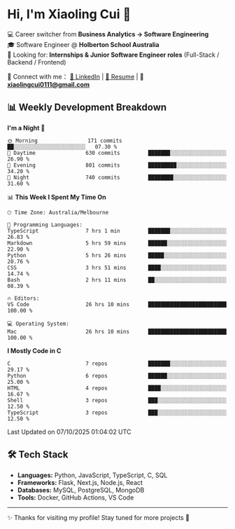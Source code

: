 # Hi, I'm Xiaoling Cui 👋

💻 Career switcher from **Business Analytics → Software Engineering**  
🎓 Software Engineer @ **Holberton School Australia**  
💼 Looking for: **Internships & Junior Software Engineer roles** (Full-Stack / Backend / Frontend)  

🔗 Connect with me：
[💼 LinkedIn](https://www.linkedin.com/in/xiaoling-cui-9b504a350/) | 
[📄 Resume](https://xl-c111.github.io/xiaoling-cui-resume/) | 
📧 **xiaolingcui0111@gmail.com**




## 📊 Weekly Development Breakdown  

<!--START_SECTION:waka-->
**I'm a Night 🦉** 

```text
🌞 Morning                171 commits         ██░░░░░░░░░░░░░░░░░░░░░░░   07.30 % 
🌆 Daytime                630 commits         ███████░░░░░░░░░░░░░░░░░░   26.90 % 
🌃 Evening                801 commits         █████████░░░░░░░░░░░░░░░░   34.20 % 
🌙 Night                  740 commits         ████████░░░░░░░░░░░░░░░░░   31.60 % 
```


📊 **This Week I Spent My Time On** 

```text
🕑︎ Time Zone: Australia/Melbourne

💬 Programming Languages: 
TypeScript               7 hrs 1 min         ███████░░░░░░░░░░░░░░░░░░   26.83 % 
Markdown                 5 hrs 59 mins       ██████░░░░░░░░░░░░░░░░░░░   22.90 % 
Python                   5 hrs 26 mins       █████░░░░░░░░░░░░░░░░░░░░   20.76 % 
CSS                      3 hrs 51 mins       ████░░░░░░░░░░░░░░░░░░░░░   14.74 % 
Bash                     2 hrs 11 mins       ██░░░░░░░░░░░░░░░░░░░░░░░   08.39 % 

🔥 Editors: 
VS Code                  26 hrs 10 mins      █████████████████████████   100.00 % 

💻 Operating System: 
Mac                      26 hrs 10 mins      █████████████████████████   100.00 % 
```

**I Mostly Code in C** 

```text
C                        7 repos             ███████░░░░░░░░░░░░░░░░░░   29.17 % 
Python                   6 repos             ██████░░░░░░░░░░░░░░░░░░░   25.00 % 
HTML                     4 repos             ████░░░░░░░░░░░░░░░░░░░░░   16.67 % 
Shell                    3 repos             ███░░░░░░░░░░░░░░░░░░░░░░   12.50 % 
TypeScript               3 repos             ███░░░░░░░░░░░░░░░░░░░░░░   12.50 % 
```




 Last Updated on 07/10/2025 01:04:02 UTC
<!--END_SECTION:waka-->


## 🛠️ Tech Stack

- **Languages:** Python, JavaScript, TypeScript, C, SQL  
- **Frameworks:** Flask, Next.js, Node.js, React  
- **Databases:** MySQL, PostgreSQL, MongoDB  
- **Tools:** Docker, GitHub Actions, VS Code  

---

✨ Thanks for visiting my profile! Stay tuned for more projects 🚀

